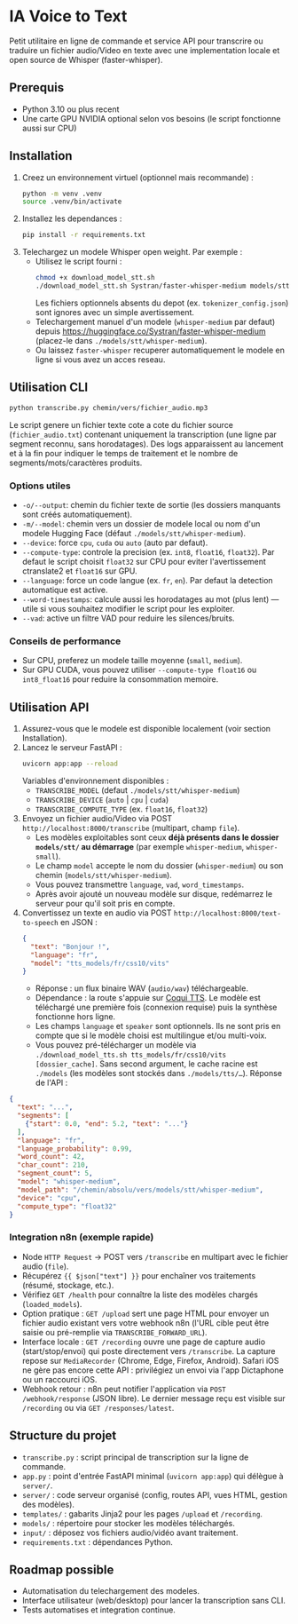 # IA Voice to Text

Petit utilitaire en ligne de commande et service API pour transcrire ou traduire un fichier audio/Video en texte avec une implementation locale et open source de Whisper (faster-whisper).

## Prerequis
- Python 3.10 ou plus recent
- Une carte GPU NVIDIA optional selon vos besoins (le script fonctionne aussi sur CPU)

## Installation
1. Creez un environnement virtuel (optionnel mais recommande) :
   ```bash
   python -m venv .venv
   source .venv/bin/activate
   ```
2. Installez les dependances :
   ```bash
   pip install -r requirements.txt
   ```
3. Telechargez un modele Whisper open weight. Par exemple :
   - Utilisez le script fourni :
     ```bash
     chmod +x download_model_stt.sh
     ./download_model_stt.sh Systran/faster-whisper-medium models/stt/whisper-medium
     ```
     Les fichiers optionnels absents du depot (ex. `tokenizer_config.json`) sont ignores avec un simple avertissement.
   - Telechargement manuel d'un modele 
     (`whisper-medium` par defaut) depuis https://huggingface.co/Systran/faster-whisper-medium (placez-le dans `./models/stt/whisper-medium`).
   - Ou laissez `faster-whisper` recuperer automatiquement le modele en ligne si vous avez un acces reseau.

## Utilisation CLI
```bash
python transcribe.py chemin/vers/fichier_audio.mp3
```

Le script genere un fichier texte cote a cote du fichier source (`fichier_audio.txt`) contenant uniquement la transcription (une ligne par segment reconnu, sans horodatages). Des logs apparaissent au lancement et à la fin pour indiquer le temps de traitement et le nombre de segments/mots/caractères produits.

### Options utiles
- `-o/--output`: chemin du fichier texte de sortie (les dossiers manquants sont créés automatiquement).
- `-m/--model`: chemin vers un dossier de modele local ou nom d'un modele Hugging Face (défaut `./models/stt/whisper-medium`).
- `--device`: force `cpu`, `cuda` ou `auto` (auto par defaut).
- `--compute-type`: controle la precision (ex. `int8`, `float16`, `float32`). Par defaut le script choisit `float32` sur CPU pour eviter l'avertissement ctranslate2 et `float16` sur GPU.
- `--language`: force un code langue (ex. `fr`, `en`). Par defaut la detection automatique est active.
- `--word-timestamps`: calcule aussi les horodatages au mot (plus lent) — utile si vous souhaitez modifier le script pour les exploiter.
- `--vad`: active un filtre VAD pour reduire les silences/bruits.

### Conseils de performance
- Sur CPU, preferez un modele taille moyenne (`small`, `medium`).
- Sur GPU CUDA, vous pouvez utiliser `--compute-type float16` ou `int8_float16` pour reduire la consommation memoire.

## Utilisation API
1. Assurez-vous que le modele est disponible localement (voir section Installation).
2. Lancez le serveur FastAPI :
   ```bash
   uvicorn app:app --reload
   ```
   Variables d'environnement disponibles :
   - `TRANSCRIBE_MODEL` (defaut `./models/stt/whisper-medium`)
   - `TRANSCRIBE_DEVICE` (`auto` | `cpu` | `cuda`)
   - `TRANSCRIBE_COMPUTE_TYPE` (ex. `float16`, `float32`)
3. Envoyez un fichier audio/Video via POST `http://localhost:8000/transcribe` (multipart, champ `file`).
   - Les modèles exploitables sont ceux **déjà présents dans le dossier `models/stt/` au démarrage** (par exemple `whisper-medium`, `whisper-small`).
   - Le champ `model` accepte le nom du dossier (`whisper-medium`) ou son chemin (`models/stt/whisper-medium`).
   - Vous pouvez transmettre `language`, `vad`, `word_timestamps`.
   - Après avoir ajouté un nouveau modèle sur disque, redémarrez le serveur pour qu'il soit pris en compte.
4. Convertissez un texte en audio via POST `http://localhost:8000/text-to-speech` en JSON :
   ```json
   {
     "text": "Bonjour !",
     "language": "fr",
     "model": "tts_models/fr/css10/vits"
   }
   ```
   - Réponse : un flux binaire WAV (`audio/wav`) téléchargeable.
   - Dépendance : la route s'appuie sur [Coqui TTS](https://github.com/coqui-ai/TTS). Le modèle est téléchargé une première fois (connexion requise) puis la synthèse fonctionne hors ligne.
   - Les champs `language` et `speaker` sont optionnels. Ils ne sont pris en compte que si le modèle choisi est multilingue et/ou multi-voix.
   - Vous pouvez pré-télécharger un modèle via `./download_model_tts.sh tts_models/fr/css10/vits [dossier_cache]`. Sans second argument, le cache racine est `./models` (les modèles sont stockés dans `./models/tts/…`).
Réponse de l'API :
```json
{
  "text": "...",
  "segments": [
    {"start": 0.0, "end": 5.2, "text": "..."}
  ],
  "language": "fr",
  "language_probability": 0.99,
  "word_count": 42,
  "char_count": 210,
  "segment_count": 5,
  "model": "whisper-medium",
  "model_path": "/chemin/absolu/vers/models/stt/whisper-medium",
  "device": "cpu",
  "compute_type": "float32"
}
```

### Integration n8n (exemple rapide)
- Node `HTTP Request` -> POST vers `/transcribe` en multipart avec le fichier audio (`file`).
- Récupérez `{{ $json["text"] }}` pour enchaîner vos traitements (résumé, stockage, etc.).
- Vérifiez `GET /health` pour connaître la liste des modèles chargés (`loaded_models`).
- Option pratique : `GET /upload` sert une page HTML pour envoyer un fichier audio existant vers votre webhook n8n (l'URL cible peut être saisie ou pré-remplie via `TRANSCRIBE_FORWARD_URL`).
- Interface locale : `GET /recording` ouvre une page de capture audio (start/stop/envoi) qui poste directement vers `/transcribe`. La capture repose sur `MediaRecorder` (Chrome, Edge, Firefox, Android). Safari iOS ne gère pas encore cette API : privilégiez un envoi via l'app Dictaphone ou un raccourci iOS.
- Webhook retour : n8n peut notifier l'application via `POST /webhook/response` (JSON libre). Le dernier message reçu est visible sur `/recording` ou via `GET /responses/latest`.

## Structure du projet
- `transcribe.py` : script principal de transcription sur la ligne de commande.
- `app.py` : point d'entrée FastAPI minimal (`uvicorn app:app`) qui délègue à `server/`.
- `server/` : code serveur organisé (config, routes API, vues HTML, gestion des modèles).
- `templates/` : gabarits Jinja2 pour les pages `/upload` et `/recording`.
- `models/` : répertoire pour stocker les modèles téléchargés.
- `input/` : déposez vos fichiers audio/vidéo avant traitement.
- `requirements.txt` : dépendances Python.

## Roadmap possible
- Automatisation du telechargement des modeles.
- Interface utilisateur (web/desktop) pour lancer la transcription sans CLI.
- Tests automatises et integration continue.
